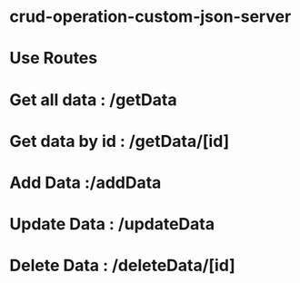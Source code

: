 # crud-operation-custom-json-server

# Use Routes
# Get all data : /getData 
# Get data by id : /getData/[id]
# Add Data :/addData
# Update Data : /updateData
# Delete Data : /deleteData/[id]
